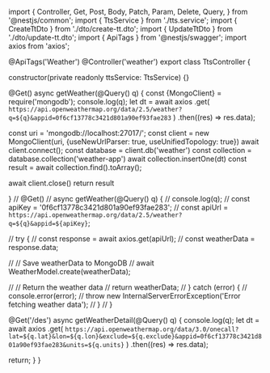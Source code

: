 import {
  Controller,
  Get,
  Post,
  Body,
  Patch,
  Param,
  Delete,
  Query,
} from '@nestjs/common';
import { TtsService } from './tts.service';
import { CreateTtDto } from './dto/create-tt.dto';
import { UpdateTtDto } from './dto/update-tt.dto';
import { ApiTags } from '@nestjs/swagger';
import axios from 'axios';

@ApiTags('Weather')
@Controller('weather')
export class TtsController {

  constructor(private readonly ttsService: TtsService) {}

  @Get()
  async getWeather(@Query() q) {
    const {MongoClient} = require('mongodb');
   console.log(q);
   let dt = await axios
   .get(
    `https://api.openweathermap.org/data/2.5/weather?q=${q}&appid=0f6cf13778c3421d801a90ef93fae283`
   )
   .then((res) => res.data);

   const uri = 'mongodb://localhost:27017/';
   const client = new MongoClient(uri, {useNewUrlParser: true, useUnifiedTopology: true})
   await client.connect();
   const database =  client.db('weather')
   const collection = database.collection('weather-app')
   await collection.insertOne(dt)
   const result = await collection.find().toArray();

   await client.close()
   return result

   


  }
//   @Get()
// async getWeather(@Query() q) {
//   console.log(q);
//   const apiKey = '0f6cf13778c3421d801a90ef93fae283';
//   const apiUrl = `https://api.openweathermap.org/data/2.5/weather?q=${q}&appid=${apiKey}`;

//   try {
//     const response = await axios.get(apiUrl);
//     const weatherData = response.data;

//     // Save weatherData to MongoDB
//     await WeatherModel.create(weatherData);

//     // Return the weather data
//     return weatherData;
//   } catch (error) {
//     console.error(error);
//     throw new InternalServerErrorException('Error fetching weather data');
//   }
// }

  @Get('/des')
  async getWeatherDetail(@Query() q) {
    console.log(q);
   let dt = await axios
   .get(
    `https://api.openweathermap.org/data/3.0/onecall?lat=${q.lat}&lon=${q.lon}&exclude=${q.exclude}&appid=0f6cf13778c3421d801a90ef93fae283&units=${q.units}`
   )
   .then((res) => res.data);

   return;
  }
}

